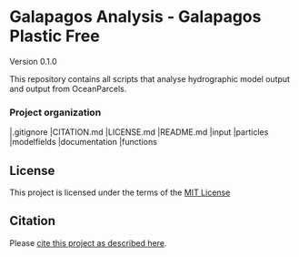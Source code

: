 # Galapagos Analysis - Galapagos Plastic Free

Version 0.1.0

This repository contains all scripts that analyse hydrographic model output and output from OceanParcels.

### Project organization

|.gitignore
|CITATION.md
|LICENSE.md
|README.md
|input 
	|particles
	|modelfields
|documentation
|functions

## License

This project is licensed under the terms of the [MIT License](/LICENSE.md)

## Citation

Please [cite this project as described here](/CITATION.md).
